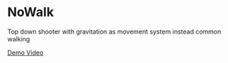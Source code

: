 # NoWalk
Top down shooter with gravitation as movement system instead common walking

[Demo Video](https://youtu.be/gdgZNeW24e8)
